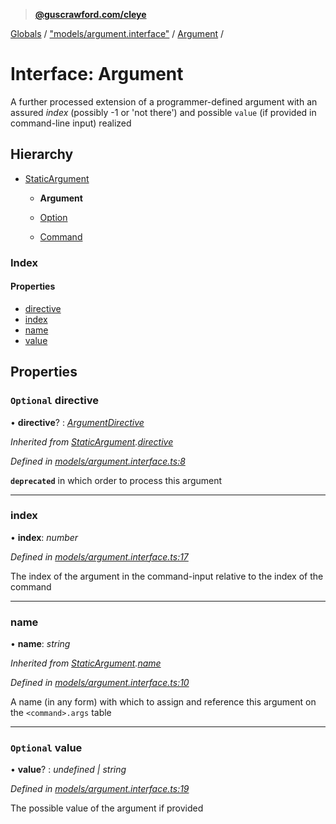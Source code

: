 > **[@guscrawford.com/cleye](../README.md)**

[Globals](../globals.md) / ["models/argument.interface"](../modules/_models_argument_interface_.md) / [Argument](_models_argument_interface_.argument.md) /

# Interface: Argument

A further processed extension of a programmer-defined argument with an assured *index* (possibly -1 or 'not there') and possible `value` (if provided in command-line input) realized

## Hierarchy

* [StaticArgument](_models_argument_interface_.staticargument.md)

  * **Argument**

  * [Option](_models_option_interface_.option.md)

  * [Command](_models_command_interface_.command.md)

### Index

#### Properties

* [directive](_models_argument_interface_.argument.md#optional-directive)
* [index](_models_argument_interface_.argument.md#index)
* [name](_models_argument_interface_.argument.md#name)
* [value](_models_argument_interface_.argument.md#optional-value)

## Properties

### `Optional` directive

• **directive**? : *[ArgumentDirective](../modules/_models_argument_interface_.md#argumentdirective)*

*Inherited from [StaticArgument](_models_argument_interface_.staticargument.md).[directive](_models_argument_interface_.staticargument.md#optional-directive)*

*Defined in [models/argument.interface.ts:8](https://github.com/guscrawford-com/cleye/blob/6a04a70/src/models/argument.interface.ts#L8)*

**`deprecated`** in which order to process this argument

___

###  index

• **index**: *number*

*Defined in [models/argument.interface.ts:17](https://github.com/guscrawford-com/cleye/blob/6a04a70/src/models/argument.interface.ts#L17)*

The index of the argument in the command-input relative to the index of the command

___

###  name

• **name**: *string*

*Inherited from [StaticArgument](_models_argument_interface_.staticargument.md).[name](_models_argument_interface_.staticargument.md#name)*

*Defined in [models/argument.interface.ts:10](https://github.com/guscrawford-com/cleye/blob/6a04a70/src/models/argument.interface.ts#L10)*

A name (in any form) with which to assign and reference this argument on the `<command>.args` table

___

### `Optional` value

• **value**? : *undefined | string*

*Defined in [models/argument.interface.ts:19](https://github.com/guscrawford-com/cleye/blob/6a04a70/src/models/argument.interface.ts#L19)*

The possible value of the argument if provided